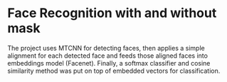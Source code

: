 # Face Recognition with and without mask

The project uses MTCNN for detecting faces, then applies a simple alignment for each detected face and feeds those aligned faces into embeddings model (Facenet). Finally, a softmax classifier and cosine similarity method was put on top of embedded vectors for classification.
